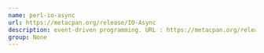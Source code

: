 ```yaml
---
name: perl-io-async
url: https://metacpan.org/release/IO-Async
description: event-driven programming. URL : https://metacpan.org/release/IO-Async Groups : None
group: None
---
```

